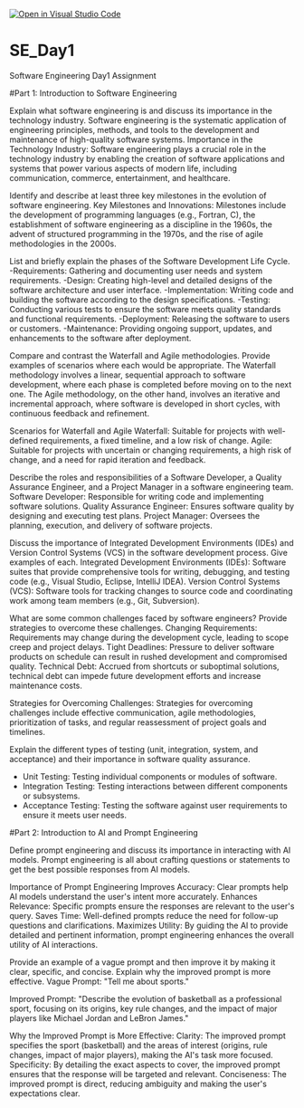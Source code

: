 [![Open in Visual Studio Code](https://classroom.github.com/assets/open-in-vscode-2e0aaae1b6195c2367325f4f02e2d04e9abb55f0b24a779b69b11b9e10269abc.svg)](https://classroom.github.com/online_ide?assignment_repo_id=18462108&assignment_repo_type=AssignmentRepo)
# SE_Day1
Software Engineering Day1 Assignment

#Part 1: Introduction to Software Engineering

Explain what software engineering is and discuss its importance in the technology industry.
Software engineering is the systematic application of engineering principles, methods, and tools to the development and maintenance of high-quality software systems. 
Importance in the Technology Industry: Software engineering plays a crucial role in the technology industry by enabling the creation of software applications and systems that power various aspects of modern life, including communication, commerce, entertainment, and healthcare.

Identify and describe at least three key milestones in the evolution of software engineering.
Key Milestones and Innovations: Milestones include the development of programming languages (e.g., Fortran, C), the establishment of software engineering as a discipline in the 1960s, the advent of structured programming in the 1970s, and the rise of agile methodologies in the 2000s.

List and briefly explain the phases of the Software Development Life Cycle.
-Requirements: Gathering and documenting user needs and system requirements.
-Design: Creating high-level and detailed designs of the software architecture and user interface.
-Implementation: Writing code and building the software according to the design specifications.
-Testing: Conducting various tests to ensure the software meets quality standards and functional requirements.
-Deployment: Releasing the software to users or customers.
-Maintenance: Providing ongoing support, updates, and enhancements to the software after deployment.

Compare and contrast the Waterfall and Agile methodologies. Provide examples of scenarios where each would be appropriate.
The Waterfall methodology involves a linear, sequential approach to software development, where each phase is completed before moving on to the next one. The Agile methodology, on the other hand, involves an iterative and incremental approach, where software is developed in short cycles, with continuous feedback and refinement.

Scenarios for Waterfall and Agile
Waterfall: Suitable for projects with well-defined requirements, a fixed timeline, and a low risk of change.
Agile: Suitable for projects with uncertain or changing requirements, a high risk of change, and a need for rapid iteration and feedback.

Describe the roles and responsibilities of a Software Developer, a Quality Assurance Engineer, and a Project Manager in a software engineering team.
Software Developer: Responsible for writing code and implementing software solutions.
Quality Assurance Engineer: Ensures software quality by designing and executing test plans.
Project Manager: Oversees the planning, execution, and delivery of software projects.

Discuss the importance of Integrated Development Environments (IDEs) and Version Control Systems (VCS) in the software development process. Give examples of each.
Integrated Development Environments (IDEs): Software suites that provide comprehensive tools for writing, debugging, and testing code (e.g., Visual Studio, Eclipse, IntelliJ IDEA).
Version Control Systems (VCS): Software tools for tracking changes to source code and coordinating work among team members (e.g., Git, Subversion).

What are some common challenges faced by software engineers? Provide strategies to overcome these challenges.
Changing Requirements: Requirements may change during the development cycle, leading to scope creep and project delays.
Tight Deadlines: Pressure to deliver software products on schedule can result in rushed development and compromised quality.
Technical Debt: Accrued from shortcuts or suboptimal solutions, technical debt can impede future development efforts and increase maintenance costs.

Strategies for Overcoming Challenges: Strategies for overcoming challenges include effective communication, agile methodologies, prioritization of tasks, and regular reassessment of project goals and timelines.

Explain the different types of testing (unit, integration, system, and acceptance) and their importance in software quality assurance.
 - Unit Testing: Testing individual components or modules of software.
 - Integration Testing: Testing interactions between different components or subsystems.
 - Acceptance Testing: Testing the software against user requirements to ensure it meets user needs.

#Part 2: Introduction to AI and Prompt Engineering

Define prompt engineering and discuss its importance in interacting with AI models.
Prompt engineering is all about crafting questions or statements to get the best possible responses from AI models. 

Importance of Prompt Engineering
Improves Accuracy: Clear prompts help AI models understand the user's intent more accurately.
Enhances Relevance: Specific prompts ensure the responses are relevant to the user's query.
Saves Time: Well-defined prompts reduce the need for follow-up questions and clarifications.
Maximizes Utility: By guiding the AI to provide detailed and pertinent information, prompt engineering enhances the overall utility of AI interactions.

Provide an example of a vague prompt and then improve it by making it clear, specific, and concise. Explain why the improved prompt is more effective.
Vague Prompt:
"Tell me about sports."

Improved Prompt:
"Describe the evolution of basketball as a professional sport, focusing on its origins, key rule changes, and the impact of major players like Michael Jordan and LeBron James."

Why the Improved Prompt is More Effective:
Clarity: The improved prompt specifies the sport (basketball) and the areas of interest (origins, rule changes, impact of major players), making the AI's task more focused.
Specificity: By detailing the exact aspects to cover, the improved prompt ensures that the response will be targeted and relevant.
Conciseness: The improved prompt is direct, reducing ambiguity and making the user's expectations clear.
